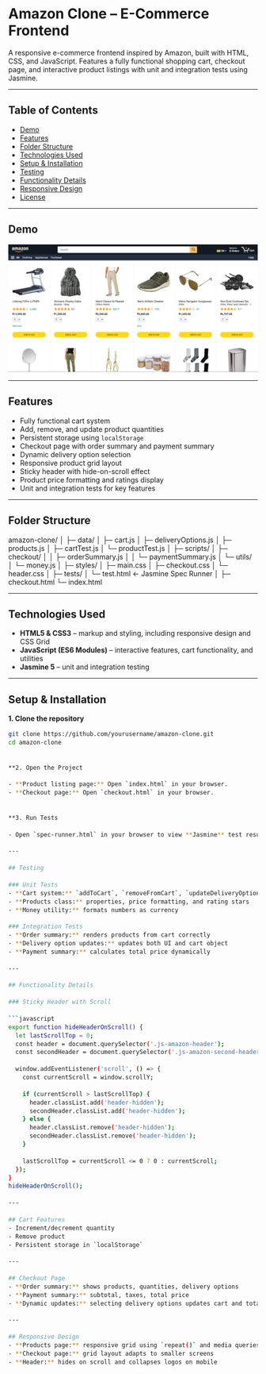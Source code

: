 # Amazon Clone – E-Commerce Frontend

A responsive e-commerce frontend inspired by Amazon, built with HTML, CSS, and JavaScript. Features a fully functional shopping cart, checkout page, and interactive product listings with unit and integration tests using Jasmine.

---

## Table of Contents
- [Demo](#demo)
- [Features](#features)
- [Folder Structure](#folder-structure)
- [Technologies Used](#technologies-used)
- [Setup & Installation](#setup--installation)
- [Testing](#testing)
- [Functionality Details](#functionality-details)
- [Responsive Design](#responsive-design)
- [License](#license)

---

## Demo
![alt text](image.png)

---

## Features
- Fully functional cart system
- Add, remove, and update product quantities
- Persistent storage using `localStorage`
- Checkout page with order summary and payment summary
- Dynamic delivery option selection
- Responsive product grid layout
- Sticky header with hide-on-scroll effect
- Product price formatting and ratings display
- Unit and integration tests for key features

---

## Folder Structure
amazon-clone/
│
├─ data/
│ ├─ cart.js
│ ├─ deliveryOptions.js
│ ├─ products.js
│ ├─ cartTest.js
│ └─ productTest.js
│
├─ scripts/
│ ├─ checkout/
│ │ ├─ orderSummary.js
│ │ └─ paymentSummary.js
│ └─ utils/
│ └─ money.js
│
├─ styles/
│ ├─ main.css
│ ├─ checkout.css
│ └─ header.css
│
├─ tests/
│ └─ test.html  ← Jasmine Spec Runner
│
├─ checkout.html
└─ index.html 

---

## Technologies Used
- **HTML5 & CSS3** – markup and styling, including responsive design and CSS Grid
- **JavaScript (ES6 Modules)** – interactive features, cart functionality, and utilities
- **Jasmine 5** – unit and integration testing

---

## Setup & Installation
**1. Clone the repository**
```bash
git clone https://github.com/yourusername/amazon-clone.git
cd amazon-clone


**2. Open the Project

- **Product listing page:** Open `index.html` in your browser.  
- **Checkout page:** Open `checkout.html` in your browser.


**3. Run Tests

- Open `spec-runner.html` in your browser to view **Jasmine** test results.

---

## Testing

### Unit Tests
- **Cart system:** `addToCart`, `removeFromCart`, `updateDeliveryOption`
- **Products class:** properties, price formatting, and rating stars
- **Money utility:** formats numbers as currency

### Integration Tests
- **Order summary:** renders products from cart correctly
- **Delivery option updates:** updates both UI and cart object
- **Payment summary:** calculates total price dynamically

---

## Functionality Details

### Sticky Header with Scroll

```javascript
export function hideHeaderOnScroll() {
  let lastScrollTop = 0;
  const header = document.querySelector('.js-amazon-header');
  const secondHeader = document.querySelector('.js-amazon-second-header');

  window.addEventListener('scroll', () => {
    const currentScroll = window.scrollY;

    if (currentScroll > lastScrollTop) {
      header.classList.add('header-hidden');
      secondHeader.classList.add('header-hidden');
    } else {
      header.classList.remove('header-hidden');
      secondHeader.classList.remove('header-hidden');
    }

    lastScrollTop = currentScroll <= 0 ? 0 : currentScroll;
  });
}
hideHeaderOnScroll();

---

## Cart Features
- Increment/decrement quantity
- Remove product
- Persistent storage in `localStorage`

---

## Checkout Page
- **Order summary:** shows products, quantities, delivery options
- **Payment summary:** subtotal, taxes, total price
- **Dynamic updates:** selecting delivery options updates cart and totals

---

## Responsive Design
- **Products page:** responsive grid using `repeat()` and media queries
- **Checkout page:** grid layout adapts to smaller screens
- **Header:** hides on scroll and collapses logos on mobile

